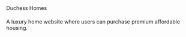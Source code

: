 ##

Duchess Homes

####

A luxury home website where users can purchase premium affordable housing.
